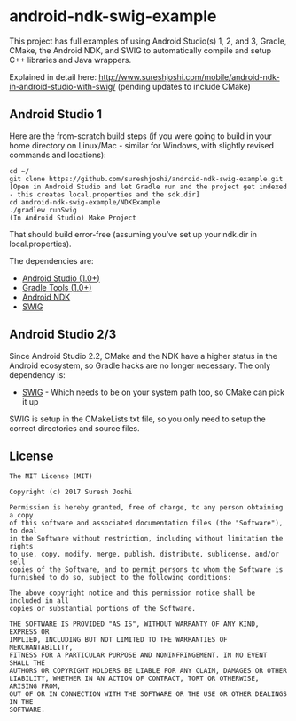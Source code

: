 # android-ndk-swig-example
This project has full examples of using Android Studio(s) 1, 2, and 3, Gradle, CMake, the Android NDK, and SWIG to automatically compile and setup C++ libraries and Java wrappers.

Explained in detail here: http://www.sureshjoshi.com/mobile/android-ndk-in-android-studio-with-swig/ (pending updates to include CMake)

## Android Studio 1

Here are the from-scratch build steps (if you were going to build in your home directory on Linux/Mac - similar for Windows, with slightly revised commands and locations):

    cd ~/
    git clone https://github.com/sureshjoshi/android-ndk-swig-example.git
    [Open in Android Studio and let Gradle run and the project get indexed - this creates local.properties and the sdk.dir]
    cd android-ndk-swig-example/NDKExample
    ./gradlew runSwig
    (In Android Studio) Make Project

That should build error-free (assuming you’ve set up your ndk.dir in local.properties).

The dependencies are:

* [Android Studio (1.0+)](https://developer.android.com/tools/studio/index.html)
* [Gradle Tools (1.0+)](https://developer.android.com/tools/studio/index.html#build-system)
* [Android NDK](https://developer.android.com/tools/sdk/ndk/index.html)
* [SWIG](http://www.swig.org/)

## Android Studio 2/3

Since Android Studio 2.2, CMake and the NDK have a higher status in the Android ecosystem, so Gradle hacks are no longer necessary. The only dependency is:

* [SWIG](http://www.swig.org/) - Which needs to be on your system path too, so CMake can pick it up

SWIG is setup in the CMakeLists.txt file, so you only need to setup the correct directories and source files.

License
-------

	The MIT License (MIT)

	Copyright (c) 2017 Suresh Joshi

	Permission is hereby granted, free of charge, to any person obtaining a copy
	of this software and associated documentation files (the "Software"), to deal
	in the Software without restriction, including without limitation the rights
	to use, copy, modify, merge, publish, distribute, sublicense, and/or sell
	copies of the Software, and to permit persons to whom the Software is
	furnished to do so, subject to the following conditions:

	The above copyright notice and this permission notice shall be included in all
	copies or substantial portions of the Software.

	THE SOFTWARE IS PROVIDED "AS IS", WITHOUT WARRANTY OF ANY KIND, EXPRESS OR
	IMPLIED, INCLUDING BUT NOT LIMITED TO THE WARRANTIES OF MERCHANTABILITY,
	FITNESS FOR A PARTICULAR PURPOSE AND NONINFRINGEMENT. IN NO EVENT SHALL THE
	AUTHORS OR COPYRIGHT HOLDERS BE LIABLE FOR ANY CLAIM, DAMAGES OR OTHER
	LIABILITY, WHETHER IN AN ACTION OF CONTRACT, TORT OR OTHERWISE, ARISING FROM,
	OUT OF OR IN CONNECTION WITH THE SOFTWARE OR THE USE OR OTHER DEALINGS IN THE
	SOFTWARE.

